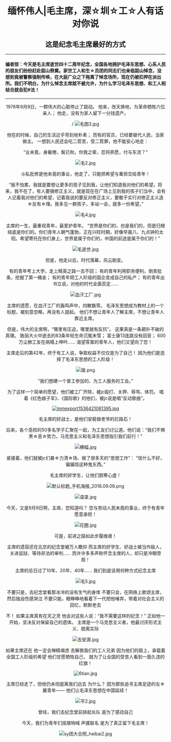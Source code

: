 #  <center>  缅怀伟人|毛主席，深☆圳☆工☆人有话对你说      </center>

##       <center>        这是纪念毛主席最好的方式     </center>

---
####  编者按：今天是毛主席逝世四十二周年纪念，全国各地拥护毛泽东思想、心系人民的朋友们纷纷赶赴韶山祭奠。家世工人和生☆员团的同志们也亲临韶山悼念，没想到竟被警察强制传唤，在大庭广众之下拖离了悼念场所，现在仍被扣押在派出所。我们不明白，为什么悼念主席就不被允许，为什么学习毛泽东思想、和工人相结合就会犯#法！
---

<center>
1976年9月9日，一颗伟大的心脏停止了跳动。
他来，改天换地，为革命牺牲六位亲人；
他走，没有为家人留下一分钱遗产。

/
![毛图3.jpg](https://i.loli.net/2018/09/09/5b9489f2d5f12.jpg) 


他在的时候，自己的生活近乎苛刻地朴素；
而有的官员，已经要替代人民，当家做主。
一想到人民还会吃二茬苦，受二茬罪，他不能安心地走：

“业未竟，身躯倦，鬓已秋。你我之辈，忍将夙愿，付与东流？”



![毛2.jpg](https://i.loli.net/2018/09/09/5b948a7825af1.jpg)

斗私批修是他未竟的事业，他走了，只能把希望与重担交给青年！

“我不怕累，我就是要想让更多的孩子见到我，让他们知道我对他们的希望。将来，我不在了，有人要搞修正主义，就是现在在广场上见到我的孩子们当中，会有人记着我对他们的希望，记着我说的要反对修正主义，要敢于实行对修正主义造☆反有☆理。我多见一群孩子，多站一会，就多一份希望。”
 
 
![毛4.jpg](https://i.loli.net/2018/09/09/5b94890bca501.jpg)


主席的一生，最重视青年，最爱护青年。
“世界是你们的，也是我们的，但是归根结底是你们的。你们青年人朝气蓬勃，正在兴旺时期，好像早晨八、九点钟的太阳。希望寄托在你们身上，世界是属于你们的，中国的前途是属于你们的！”


![毛逝世.jpg](https://i.loli.net/2018/09/09/5b94890c2c319.jpg)


但是，他走以后，时代落幕，风云剧变。

有的青年考上大学，走上精英之路一去不回；
有的青年利用职务便利，倒卖批条，挖掘了第一桶金；
有的青年把工人阶级的国企变成自己的私产；
有的青年出书立说，对他的时代全面否定……


![血汗工厂.jpg](https://i.loli.net/2018/09/09/5b948b0aa0aef.jpg)


主席的遗愿，在血汗工厂的轰鸣声中，四散飘零。
毛泽东思想成为教材上的一个标题，被刻意忽略，再没有人提起。
他们不想让青年人了解主席，不想让青年人靠近主席。

但是，伟大的主席啊，“哪里有压迫，哪里就有反抗”。
这果真是一条颠扑不破的真理。
致丽大火中逝去的83条年轻生命沉冤未雪；
富士康13连跳没有回音；
600万尘肺工友在病榻上呻吟……
渴望答案的青年人，他们又望向了您！

主席走后的第42年，终于有工人说，争取权益不仅仅是为了自己！
因为他们是选择了毛泽东思想的工人阶级！


![唐.png](https://i.loli.net/2018/09/09/5b948d0081f4a.png)

 
 “我们想建一个普工参加的、为工人服务的工会。”

为了这样一个简单的愿望，他们被工厂开除，被jc殴打、关押、辱骂、体罚。
唱着《红色娘子军》、《国际歌》的他们，被jc说是唱“反动歌曲”。
 

[![mmexport1536421061395.jpg](https://i.loli.net/2018/09/09/5b9489100865f.jpg)](https://i.loli.net/2018/09/09/5b9489100865f.jpg)


毛主席的好战士，是他们安稳做老爷的拦路石！

后来，各个高校的50多名学子汇聚在一起，为工友们讨公道。他们说：“我们不惧黑☆恶☆势力，马克思主义和毛泽东思想指引我们前行！”


![横幅.jpg](https://i.loli.net/2018/09/09/5b94dd81542ee.jpg)


紧接着，他们就被jc们暴☆力清☆场、做了很多天的“思想工作”：
“信什么不好，偏偏信这种鬼东西。”

毛主席的好学生，让他们胆寒心虚！
 

![默认标题_手机海报_2018.09.08.png](https://i.loli.net/2018/09/09/5b948d01b2136.png)




![语录.jpg](https://i.loli.net/2018/09/09/5b94dd813c868.jpg)


今天，又是9月9日啊，主席，您知道吗？
您与劳动人民未竟的事业，终于有青年愿意承担！


![花圈.jpg](https://i.loli.net/2018/09/09/5b94dd81617f7.jpg)


可是，前进之路如此步履维艰！

主席的遗容还在北京的纪念堂被万人瞻仰
而主席的好学生、好战士被当作敌人，关进监狱、等待非法的审判……
而许许多多声称怀念主席的人，却只是冷眼旁观！

主席的忌日过了10年、20年、40年……
我们到底该用何种方式纪念主席


![毛5.jpg](https://i.loli.net/2018/09/09/5b948d4a8eb93.jpg) 


不要只是，去纪念堂看那冰冷的没有生气的身体
不要只会，在网络上歌颂主席，然后独自伤感哭泣
不要只能，眼睁睁地看着下一代把他唾弃，带着对社会主义的回忆，默默老去

不！
如果主席真有在天之灵
他会对这些人说：“我不需要这样的纪念！”
正如他一开始，坚决反对保留自己的遗体。
主席是一个马克思主义者，他最讨厌形式主义、脱离实际


![去安源.jpg](https://i.loli.net/2018/09/09/5b948d4a892f3.jpg)


如果主席还在
他一定会殚精竭虑
去解救我们的工人兄弟
因为他们的肩上，承载着全国工人阶级的希望
他们甘愿牺牲自己，
就为了让全国的受苦人看到一面久违的红旗！
 

![6tian.jpg](https://i.loli.net/2018/09/09/5b948daa2cf40.jpg)


主席已经走了，但他仍未彻底离我们远去
为什么？
因为那些追寻主席足迹的左☆翼青年——
他们让毛泽东思想在中国延续！


![平2.jpg](https://i.loli.net/2018/09/09/5b948dabd4ead.jpg)


曾经，我们去纪念堂前排起长队
是为了感动自己

今天，我们为青年们摇旗呐喊
声援联名
是为了真正留下毛主席！


![sy团大合照_heibai2.jpg](https://i.loli.net/2018/09/09/5b948dee62bc8.jpg) </center>

